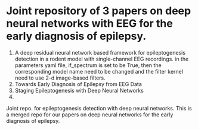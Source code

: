 # Joint repository of 3 papers on deep neural networks with EEG for the early diagnosis of epilepsy.

1. A deep residual neural network based framework for epileptogenesis detection in a rodent model with single-channel EEG recordings. in the parameters yaml file, if_spectrum is set to be True, then the corresponding model name need to be changed and the filter kernel need to use 2-d image-based filters.
2. Towards Early Diagnosis of Epilepsy from EEG Data
3. Staging Epileptogenesis with Deep Neural Networks
4. 
Joint repo. for epileptogenesis detection with deep neural networks.
This is a merged repo for our papers on deep neural networks for the early diagnosis of epilepsy. 


